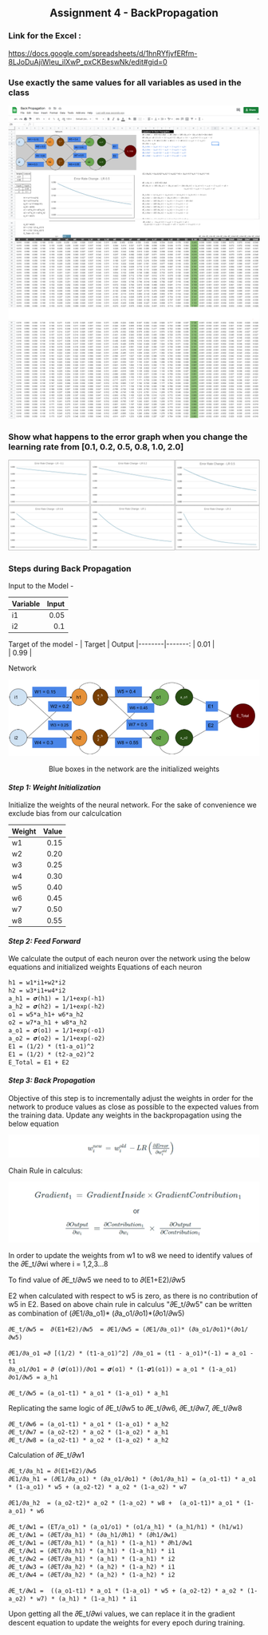 ## <center> Assignment 4 - BackPropagation </center>

### **Link for the Excel :**
https://docs.google.com/spreadsheets/d/1hnRYfjvfERfm-8LJoDuAjiWleu_ilXwP_pxCKBeswNk/edit#gid=0 
 
### Use exactly the same values for all variables as used in the class
<div style="text-align:center"><img src="images/LR1.PNG" /></div>
<div style="text-align:center"><img src="images/LR2.PNG" /></div>
<div style="text-align:center"><img src="images/LR3.PNG" /></div>

### Show what happens to the error graph when you change the learning rate from [0.1, 0.2, 0.5, 0.8, 1.0, 2.0] 
<div style="text-align:center"><img src="images/Error_Rate_Graphs.PNG" /><div>

<div style="text-align:left"></><div>

### **Steps during Back Propagation**

Input to the Model -    

| Variable | Input 
|----------|-------:
| i1       | 0.05   
| i2       | 0.1  

Target of the model - 
| Target | Output 
|--------|-------:
| 0.01   |    
| 0.99   |  

Network

<div style="text-align:center"><img src="images/Network.PNG" /><div>

Blue boxes in the network are the initialized weights
<div style="text-align:left"></><div>

#### ***Step 1**: Weight Initialization*
Initialize the weights of the neural network. For the sake of convenience we exclude bias from  our calculcation

| Weight | Value 
|--------|-------:
| w1     | 0.15  
| w2     | 0.20
| w3     | 0.25
| w4     | 0.30
| w5     | 0.40
| w6     | 0.45
| w7     | 0.50
| w8     | 0.55
 
#### ***Step 2**: Feed Forward*
We calculate the output of each neuron over the network using the below equations and initialized weights
Equations of each neuron

    h1 = w1*i1+w2*i2		
    h2 = w3*i1+w4*i2		
    a_h1 = 𝝈(h1) = 1/1+exp(-h1)	
    a_h2 = 𝝈(h2) = 1/1+exp(-h2)		
    o1 = w5*a_h1+ w6*a_h2		
    o2 = w7*a_h1 + w8*a_h2		
    a_o1 = 𝝈(o1) = 1/1+exp(-o1)		
    a_o2 = 𝝈(o2) = 1/1+exp(-o2)		
    E1 = (1/2) * (t1-a_o1)^2 		
    E1 = (1/2) * (t2-a_o2)^2 		
    E_Total = E1 + E2		

#### ***Step 3**: Back Propagation*
Objective of this step is to incrementally adjust the weights in order for the network to produce values as close as possible to the expected values from the training data.
Update any weights in the backpropagation using the below equation     

<div style="text-align:center"><img src="images/GradientDescentEq.PNG" /><div>
<div style="text-align:left"></><div>

Chain Rule in calculus:    

<div style="text-align:center"><img src="images/ChainRule.PNG" /><div>
<div style="text-align:left"></><div>

In order to update the weights from w1 to w8 we need to identify values of the  𝜕E_t/𝜕wi where i = 1,2,3...8

To find value of 𝜕E_t/𝜕w5 we need to to 𝜕(E1+E2)/𝜕w5

E2 when calculated with respect to w5 is zero, as there is no contribution of w5 in E2. Based on above chain rule in calculus "𝜕E_t/𝜕w5" can be written as combination of (𝜕E1/𝜕a_o1)* (𝜕a_o1/𝜕o1)*(𝜕o1/𝜕w5)

    𝜕E_t/𝜕w5 =  𝜕(E1+E2)/𝜕w5  = 𝜕E1/𝜕w5 = (𝜕E1/𝜕a_o1)* (𝜕a_o1/𝜕o1)*(𝜕o1/𝜕w5)

    𝜕E1/𝜕a_o1 =𝜕 [(1/2) * (t1-a_o1)^2] /𝜕a_o1 = (t1 - a_o1)*(-1) = a_o1 - t1												
    𝜕a_o1/𝜕o1 = 𝜕 (𝝈(o1))/𝜕o1 = 𝝈(o1) * (1-𝝈1(o1)) = a_o1 * (1-a_o1)												
    𝜕o1/𝜕w5 = a_h1	
    											
    𝜕E_t/𝜕w5 = (a_o1-t1) * a_o1 * (1-a_o1) * a_h1							

Replicating the same logic of 𝜕E_t/𝜕w5 to 𝜕E_t/𝜕w6, 𝜕E_t/𝜕w7, 𝜕E_t/𝜕w8

    𝜕E_t/𝜕w6 = (a_o1-t1) * a_o1 * (1-a_o1) * a_h2												
    𝜕E_t/𝜕w7 = (a_o2-t2) * a_o2 * (1-a_o2) * a_h1												
    𝜕E_t/𝜕w8 = (a_o2-t1) * a_o2 * (1-a_o2) * a_h2																

Calculation of 𝜕E_t/𝜕w1
                                         
    𝜕E_t/𝜕a_h1 = 𝜕(E1+E2)/𝜕w5												
    𝜕E1/𝜕a_h1 = (𝜕E1/𝜕a_o1) * (𝜕a_o1/𝜕o1) * (𝜕o1/𝜕a_h1) = (a_o1-t1) * a_o1 * (1-a_o1) * w5 + (a_o2-t2) * a_o2 * (1-a_o2) * w7	

    𝜕E1/𝜕a_h2  = (a_o2-t2)* a_o2 * (1-a_o2) * w8 +  (a_o1-t1)* a_o1 * (1-a_o1) * w6							
                                                    
    𝜕E_t/𝜕w1 = (ET/a_o1) * (a_o1/o1) * (o1/a_h1) * (a_h1/h1) * (h1/w1)												
    𝜕E_t/𝜕w1 = (𝜕ET/𝜕a_h1) * (𝜕a_h1/𝜕h1) * (𝜕h1/𝜕w1)												
    𝜕E_t/𝜕w1 = (𝜕ET/𝜕a_h1) * (a_h1) * (1-a_h1) * 𝜕h1/𝜕w1												
    𝜕E_t/𝜕w1 = (𝜕ET/𝜕a_h1) * (a_h1) * (1-a_h1) * i1												
    𝜕E_t/𝜕w2 = (𝜕ET/𝜕a_h1) * (a_h1) * (1-a_h1) * i2												
    𝜕E_t/𝜕w3 = (𝜕ET/𝜕a_h2) * (a_h2) * (1-a_h2) * i1												
    𝜕E_t/𝜕w4 = (𝜕ET/𝜕a_h2) * (a_h2) * (1-a_h2) * i2												
                                                    
    𝜕E_t/𝜕w1 =  ((a_o1-t1) * a_o1 * (1-a_o1) * w5 + (a_o2-t2) * a_o2 * (1-a_o2) * w7) * (a_h1) * (1-a_h1) * i1												
Upon getting all the 𝜕E_t/𝜕wi values, we can replace it in the gradient descent equation to update the weights for every epoch during training.											

